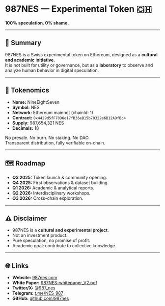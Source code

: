 # 987NES — Experimental Token 🇨🇭

**100% speculation. 0% shame.**

---

## 📖 Summary
987NES is a Swiss experimental token on Ethereum, designed as a **cultural and academic initiative**.  
It is not built for utility or governance, but as a **laboratory** to observe and analyze human behavior in digital speculation.

---

## 🔗 Tokenomics
- **Name:** NineEightSeven
- **Symbol:** NES  
- **Network:** Ethereum mainnet (chainId: 1)  
- **Contract:** `0x4429d5fF70D6e17fB36eB15b70322e6B12A9fBc4`  
- **Supply:** 987,654,321 NES  
- **Decimals:** 18  

No presale. No burn. No staking. No DAO.  
Transparent distribution, fully verifiable on-chain.

---

## 🗺️ Roadmap
- **Q3 2025:** Token launch & community opening.  
- **Q4 2025:** First observations & dataset building.  
- **Q1 2026:** Academic & analytical reports.  
- **Q2 2026:** Interdisciplinary workshops.  
- **Q3 2026:** Cross-chain exploration.  

---

## ⚠️ Disclaimer
- 987NES is a **cultural and experimental project**.  
- Not an investment product.  
- Pure speculation, no promise of profit.  
- Academic goal: contribute to collective knowledge.

---

## 🌐 Links
- **Website:** [987nes.com](https://www.987nes.com)  
- **White Paper:** [987NES-whitepaper_V2.pdf](https://github.com/987nes/misc/blob/main/987NES-whitepaper_V2.pdf)  
- **Twitter/X:** [@987_nes](https://x.com/987_nes)  
- **Telegram:** [t.me/NES_987](https://t.me/NES_987)  
- **GitHub:** [github.com/987nes](https://github.com/987nes)  
